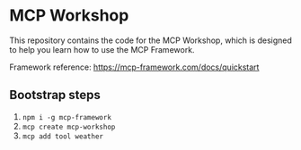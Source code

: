 # MCP Workshop
This repository contains the code for the MCP Workshop, which is designed to help you learn how to use the MCP Framework.

Framework reference: https://mcp-framework.com/docs/quickstart

## Bootstrap steps

1. `npm i -g mcp-framework`
2. `mcp create mcp-workshop`
3. `mcp add tool weather`
